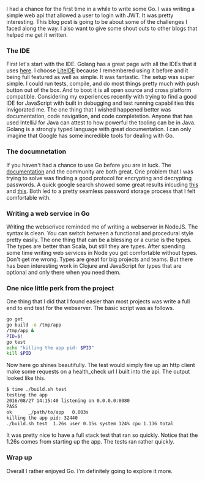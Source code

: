 I had a chance for the first time in a while to write some Go.
I was writing a simple web api that allowed a user to login with JWT.
It was pretty interesting.
This blog post is going to be about some of the challenges I faced along the way.
I also want to give some shout outs to other blogs that helped me get it written.

### The IDE
First let's start with the IDE.
Golang has a great page with all the IDEs that it uses [here](https://github.com/golang/go/wiki/IDEsAndTextEditorPlugins).
I choose [LiteIDE](https://github.com/visualfc/liteide) because I remembered using it before and it being full featured as well as simple.
It was fantastic.
The setup was super simple.
I could run tests, compile, and do most things pretty much with push button out of the box.
And to boot it is all open source and cross platform compatible.
Considering my experiences recently with trying to find a good IDE for JavaScript with built in debugging and test running capabilities this invigorated me.
The one thing that I wished happened better was documentation, code navigation, and code completetion.
Anyone that has used IntelliJ for Java can attest to how powerful the tooling can be in Java.
Golang is a strongly typed language with great documentation.
I can only imagine that Google has some incredible tools for dealing with Go.

### The documnetation
If you haven't had a chance to use Go before you are in luck.
The [documentation](https://golang.org/doc/) and the community are both great.
One problem that I was trying to solve was finding a good protocol for encrypting and decrypting passwords.
A quick google search showed some great results inlcuding [this](https://astaxie.gitbooks.io/build-web-application-with-golang/content/en/09.5.html) and [this](https://github.com/dgrijalva/jwt-go).
Both led to a pretty seamless password storage process that I felt comfortable with.

### Writing a web service in Go
Writing the webserivce reminded me of writing a webserver in NodeJS.
The syntax is clean.
You can switch between a functional and procedural style pretty easily.
The one thing that can be a blessing or a curse is the types.
The types are better than Scala, but still they are types.
After spending some time writing web services in Node you get comfortable without types.
Don't get me wrong.
Types are great for big projects and teams.
But there has been interesting work in Clojure and JavaScript for types that are optional and only there when you need them.

### One nice little perk from the project

One thing that I did that I found easier than most projects was write a full end to end test for the webserver.
The basic script was as follows.

```bash
go get
go build -o /tmp/app
/tmp/app &
PID=$!
go test
echo "killing the app pid: $PID"
kill $PID
```
Now here go shines beautifully.
The test would simply fire up an http client make some requests on a health_check url I built into the api.
The output looked like this.
```bash
$ time ./build.sh test 
testing the app
2016/08/27 14:15:40 listening on 0.0.0.0:8080
PASS
ok      _/path/to/app   0.003s
killing the app pid: 32440
./build.sh test  1.26s user 0.15s system 124% cpu 1.136 total
```
It was pretty nice to have a full stack test that ran so quickly.
Notice that the 1.26s comes from starting up the app.
The tests ran rather quickly.

### Wrap up
Overall I rather enjoyed Go.
I'm definitely going to explore it more.
